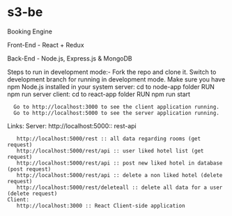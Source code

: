 # s3-be
Booking Engine

Front-End - React + Redux

Back-End - Node.js, Express.js & MongoDB


Steps to run in development mode:-
      Fork the repo and clone it.
      Switch to development branch for running in development mode.
      Make sure you have npm Node.js installed in your system
      server:
        cd to node-app folder 
          RUN npm run server
      client:
         cd to react-app folder 
          RUN npm run start
      
      Go to http://localhost:3000 to see the client application running.
      Go to http://localhost:5000 to see the server application running.
      
Links:
    Server:
       http://localhost:5000:: rest-api
       
       http://localhost:5000/rest :: all data regarding rooms (get request)
       http://localhost:5000/rest/api :: user liked hotel list (get request)
       http://localhost:5000/rest/api :: post new liked hotel in database (post request)
       http://localhost:5000/rest/api :: delete a non liked hotel (delete request)
       http://localhost:5000/rest/deleteall :: delete all data for a user (delete request)
    Client:
       http://localhost:3000 :: React Client-side application
     
